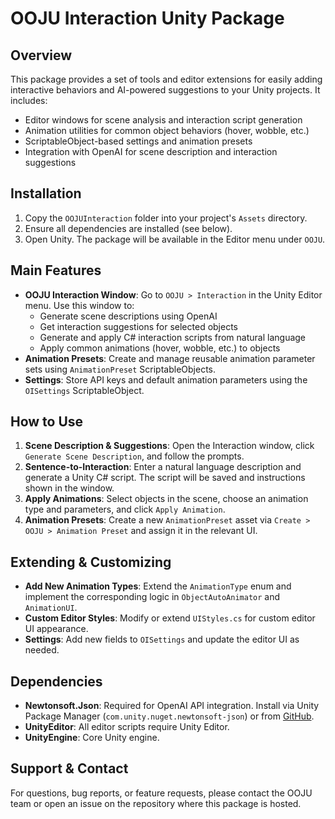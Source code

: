 # OOJU Interaction Unity Package

## Overview
This package provides a set of tools and editor extensions for easily adding interactive behaviors and AI-powered suggestions to your Unity projects. It includes:
- Editor windows for scene analysis and interaction script generation
- Animation utilities for common object behaviors (hover, wobble, etc.)
- ScriptableObject-based settings and animation presets
- Integration with OpenAI for scene description and interaction suggestions

## Installation
1. Copy the `OOJUInteraction` folder into your project's `Assets` directory.
2. Ensure all dependencies are installed (see below).
3. Open Unity. The package will be available in the Editor menu under `OOJU`.

## Main Features
- **OOJU Interaction Window**: Go to `OOJU > Interaction` in the Unity Editor menu. Use this window to:
  - Generate scene descriptions using OpenAI
  - Get interaction suggestions for selected objects
  - Generate and apply C# interaction scripts from natural language
  - Apply common animations (hover, wobble, etc.) to objects
- **Animation Presets**: Create and manage reusable animation parameter sets using `AnimationPreset` ScriptableObjects.
- **Settings**: Store API keys and default animation parameters using the `OISettings` ScriptableObject.

## How to Use
1. **Scene Description & Suggestions**: Open the Interaction window, click `Generate Scene Description`, and follow the prompts.
2. **Sentence-to-Interaction**: Enter a natural language description and generate a Unity C# script. The script will be saved and instructions shown in the window.
3. **Apply Animations**: Select objects in the scene, choose an animation type and parameters, and click `Apply Animation`.
4. **Animation Presets**: Create a new `AnimationPreset` asset via `Create > OOJU > Animation Preset` and assign it in the relevant UI.

## Extending & Customizing
- **Add New Animation Types**: Extend the `AnimationType` enum and implement the corresponding logic in `ObjectAutoAnimator` and `AnimationUI`.
- **Custom Editor Styles**: Modify or extend `UIStyles.cs` for custom editor UI appearance.
- **Settings**: Add new fields to `OISettings` and update the editor UI as needed.

## Dependencies
- **Newtonsoft.Json**: Required for OpenAI API integration. Install via Unity Package Manager (`com.unity.nuget.newtonsoft-json`) or from [GitHub](https://github.com/JamesNK/Newtonsoft.Json).
- **UnityEditor**: All editor scripts require Unity Editor.
- **UnityEngine**: Core Unity engine.

## Support & Contact
For questions, bug reports, or feature requests, please contact the OOJU team or open an issue on the repository where this package is hosted.

